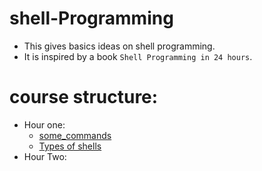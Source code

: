 # shell-Programming
  - This gives basics ideas on shell programming.
  - It is inspired by a book `Shell Programming in 24 hours`.
 # course structure:
 - Hour one:
    + [some_commands](Hour-one/some_commands.ipynb)
    + [Types of shells](Type_of_shells.ipynb)
 - Hour Two:   
